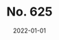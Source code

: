 ---
layout: project
title: "No. 625"
date: 2022-01-01
assets_dir: /assets/projects/no_625
cover: "/assets/projects/no_625/cover.jpg"
credits: 
  - label: Director/Producer
    name: Tia Jiang
  - label: Crew member
    name: SF film school
  - label: Talent
    name: Hans Probst, Madrid Amora-Mora
synopsis: "A young man drifts through the aftermath of a love that left him behind. Time refuses to behave — dates, conversations, even a doctor’s warning feel like signs pointing somewhere else. The story bends in loops: fragments of memory, surreal encounters, and absurd reminders of endings that arrive too soon. <br><br> It’s not a straight line, not meant to be. It’s an experiment in watching someone lose the clock inside his own head."

assets:
  - type: image
    src: "/assets/projects/no_625/cover.jpg"
    alt: "image" 
  - type: video
    src: "/assets/projects/no_625/1_faststart.mp4"
    alt: "video"
---